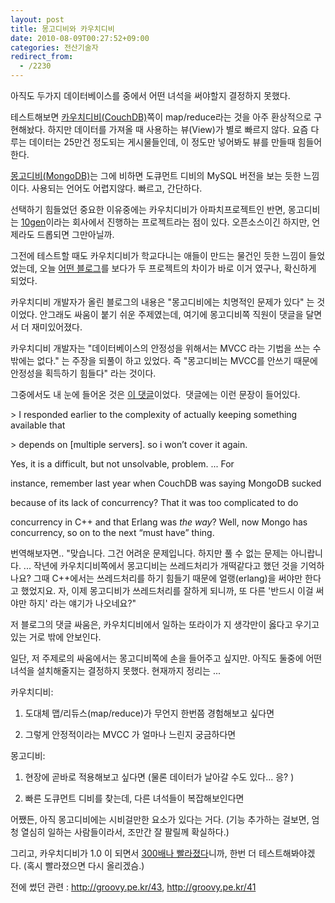 ```yaml
---
layout: post
title: 몽고디비와 카우치디비
date: 2010-08-09T00:27:52+09:00
categories: 전산기술자
redirect_from:
  - /2230
---
```


아직도 두가지 데이터베이스를 중에서 어떤 녀석을 써야할지 결정하지 못했다.

테스트해보면 <a title="[http://couchdb.apache.org/]로 이동합니다." href="http://couchdb.apache.org/" target="_blank">카우치디비(CouchDB)</a>쪽이 map/reduce라는 것을 아주 환상적으로 구현해놨다. 하지만 데이터를 가져올 때 사용하는 뷰(View)가 별로 빠르지 않다. 요즘 다루는 데이터는 25만건 정도되는 게시물들인데, 이 정도만 넣어봐도 뷰를 만들때 힘들어한다.

<a title="[http://www.mongodb.org/]로 이동합니다." href="http://www.mongodb.org/" target="_blank">몽고디비(MongoDB)</a>는 그에 비하면 도큐먼트 디비의 MySQL 버전을 보는 듯한 느낌이다. 사용되는 언어도 어렵지않다. 빠르고, 간단하다.

선택하기 힘들었던 중요한 이유중에는 카우치디비가 아파치프로젝트인 반면, 몽고디비는 <a title="[http://www.10gen.com/]로 이동합니다." href="http://www.10gen.com/" target="_blank">10gen</a>이라는 회사에서 진행하는 프로젝트라는 점이 있다. 오픈소스이긴 하지만, 언제라도 드롭되면 그만아닐까.

그전에 테스트할 때도 카우치디비가 학교다니는 애들이 만드는 물건인 듯한 느낌이 들었었는데, 오늘 <a title="[http://redbeard0531.s3.amazonaws.com/mikeals_blog_backup/MongoDB+Performance+&amp;+Durability.html]로 이동합니다." href="http://redbeard0531.s3.amazonaws.com/mikeals_blog_backup/MongoDB+Performance+&amp;+Durability.html" target="_blank">어떤 블로그</a>를 보다가 두 프로젝트의 차이가 바로 이거 였구나, 확신하게 되었다.

카우치디비 개발자가 올린 블로그의 내용은 "몽고디비에는 치명적인 문제가 있다" 는 것이었다. 안그래도 싸움이 붙기 쉬운 주제였는데, 여기에 몽고디비쪽 직원이 댓글을 달면서 더 재미있어졌다.

카우치디비 개발자는 "데이터베이스의 안정성을 위해서는 MVCC 라는 기법을 쓰는 수밖에는 없다." 는 주장을 되풀이 하고 있었다. 즉 "몽고디비는 MVCC를 안쓰기 때문에 안정성을 획득하기 힘들다" 라는 것이다.

그중에서도 내 눈에 들어온 것은 <a title="[http://redbeard0531.s3.amazonaws.com/mikeals_blog_backup/MongoDB+Performance+&amp;+Durability.html#comment-1750]로 이동합니다." href="http://redbeard0531.s3.amazonaws.com/mikeals_blog_backup/MongoDB+Performance+&amp;+Durability.html#comment-1750" target="_blank">이 댓글</a>이었다.  댓글에는 이런 문장이 들어있다.

&gt; I responded earlier to the complexity of actually keeping something available that

&gt; depends on [multiple servers]. so i won’t cover it again.

Yes, it is a difficult, but not unsolvable, problem. ... For

instance, remember last year when CouchDB was saying MongoDB sucked

because of its lack of concurrency? That it was too complicated to do

concurrency in C++ and that Erlang was <i>the way</i>? Well, now Mongo has concurrency, so on to the next “must have” thing.

번역해보자면.. "맞습니다. 그건 어려운 문제입니다. 하지만 풀 수 없는 문제는 아니랍니다. ... 작년에 카우치디비쪽에서 몽고디비는 쓰레드처리가 개떡같다고 했던 것을 기억하나요? 그때 C++에서는 쓰레드처리를 하기 힘들기 때문에 얼랭(erlang)을 써야만 한다고 했었지요. 자, 이제 몽고디비가 쓰레드처리를 잘하게 되니까, 또 다른 '반드시 이걸 써야만 하지' 라는 얘기가 나오네요?"

저 블로그의 댓글 싸움은, 카우치디비에서 일하는 또라이가 지 생각만이 옳다고 우기고 있는 거로 밖에 안보인다.

일단, 저 주제로의 싸움에서는 몽고디비쪽에 손을 들어주고 싶지만. 아직도 둘중에 어떤 녀석을 설치해줄지는 결정하지 못했다. 현재까지 정리는 ...

카우치디비:

1. 도대체 맵/리듀스(map/reduce)가 무언지 한번쯤 경험해보고 싶다면

2. 그렇게 안정적이라는 MVCC 가 얼마나 느린지 궁금하다면

몽고디비:

1. 현장에 곧바로 적용해보고 싶다면 (물론 데이터가 날아갈 수도 있다... 응? )

2. 빠른 도큐먼트 디비를 찾는데, 다른 녀석들이 복잡해보인다면

 

어쨌든, 아직 몽고디비에는 시비걸만한 요소가 있다는 거다. (기능 추가하는 걸보면, 엄청 열심히 일하는 사람들이라서, 조만간 잘 팔릴께 확실하다.)

그리고, 카우치디비가 1.0 이 되면서 <a title="[http://www.nytimes.com/external/idg/2010/07/14/14idg-couchdb-nosql-database-ready-for-production-use-58614.html]로 이동합니다." href="http://www.nytimes.com/external/idg/2010/07/14/14idg-couchdb-nosql-database-ready-for-production-use-58614.html" target="_blank">300배나 빨라졌다</a>니까, 한번 더 테스트해봐야겠다. (혹시 빨라졌으면 다시 올리겠슴.)

전에 썼던 관련 : <a title="[http://groovy.pe.kr/43]로 이동합니다." href="http://groovy.pe.kr/43" target="_blank">http://groovy.pe.kr/43</a>, <a title="[http://groovy.pe.kr/41]로 이동합니다." href="http://groovy.pe.kr/41" target="_blank">http://groovy.pe.kr/41</a>
